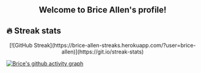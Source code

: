 <h2 align="center">
  Welcome to Brice Allen's profile!
</h2>

## 🔥 Streak stats
<p align="center">
<!-- GitHub Readme Streak Stats - https://github.com/DenverCoder1/github-readme-streak-stats -->
[![GitHub Streak](https://brice-allen-streaks.herokuapp.com/?user=brice-allen)](https://git.io/streak-stats)
</p>

<!-- https://github.com/ashutosh00710/github-readme-activity-graph -->
[![Brice's github activity graph](https://brice-allen-readme.herokuapp.com/graph?username=brice-allen&theme=default)](https://github.com/ashutosh00710/github-readme-activity-graph)

